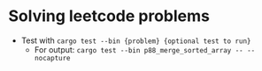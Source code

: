 # Solving leetcode problems

* Test with `cargo test --bin {problem} {optional test to run}`
  * For output: `cargo test --bin p88_merge_sorted_array -- --nocapture`
